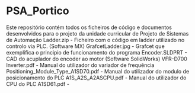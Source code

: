 # PSA_Portico
Este repositório contém todos os ficheiros de código e documentos desenvolvidos para o projeto da unidade curricular de Projeto de Sistemas de Automação
Ladder.zip - Ficheiro com o código em ladder utilizado no controlo via PLC. (Software MX)
GrafcetLadder.jpg - Grafcet que exemplifica o principio de funcionamento do programa 
Encoder.SLDPRT - CAD do acuplador do encoder ao motor (Software SolidWorks)
VFR-D700 Inverter.pdf - Manual do utilizador do variador de frequência
Positioning_Module_Type_A1SD70.pdf - Manual do utilizador do modulo de posicionamento do PLC
A1S_A2S_A2ASCPU.pdf - Manual do utilizador do CPU do PLC
A1SD61.pdf - 
